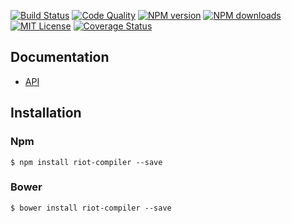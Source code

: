 [![Build Status][travis-image]][travis-url]
[![Code Quality][codeclimate-image]][codeclimate-url]
[![NPM version][npm-version-image]][npm-url]
[![NPM downloads][npm-downloads-image]][npm-url]
[![MIT License][license-image]][license-url]
[![Coverage Status][coverage-image]][coverage-url]

## Documentation

- [API](doc/)

## Installation

### Npm

`$ npm install riot-compiler --save`

### Bower

`$ bower install riot-compiler --save`

[travis-image]:https://img.shields.io/travis/riot/compiler.svg?style=flat-square
[travis-url]:https://travis-ci.org/riot/compiler

[license-image]:http://img.shields.io/badge/license-MIT-000000.svg?style=flat-square
[license-url]:LICENSE.txt

[npm-version-image]:http://img.shields.io/npm/v/riot-compiler.svg?style=flat-square
[npm-downloads-image]:http://img.shields.io/npm/dm/riot-compiler.svg?style=flat-square
[npm-url]:https://npmjs.org/package/riot-compiler

[coverage-image]:https://img.shields.io/coveralls/riot/compiler/master.svg?style=flat-square
[coverage-url]:https://coveralls.io/r/riot/compiler/?branch=master

[codeclimate-image]:https://img.shields.io/codeclimate/github/riot/compiler.svg?style=flat-square
[codeclimate-url]:https://codeclimate.com/github/riot/compiler
